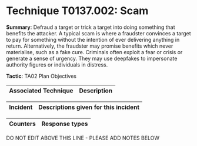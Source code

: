 # Technique T0137.002: Scam

**Summary**: Defraud a target or trick a target into doing something that benefits the attacker. A typical scam is where a fraudster convinces a target to pay for something without the intention of ever delivering anything in return. Alternatively, the fraudster may promise benefits which never materialise, such as a fake cure. Criminals often exploit a fear or crisis or generate a sense of urgency. They may use deepfakes to impersonate authority figures or individuals in distress.    

**Tactic**: TA02 Plan Objectives


| Associated Technique | Description |
| --------- | ------------------------- |



| Incident | Descriptions given for this incident |
| -------- | -------------------- |



| Counters | Response types |
| -------- | -------------- |


DO NOT EDIT ABOVE THIS LINE - PLEASE ADD NOTES BELOW